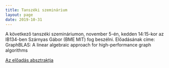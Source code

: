 ```yaml
---
title: Tanszéki szeminárium
layout: page 
date: 2019-10-31
---
```


A következő  tanszéki szemináriumon, november 5-én, kedden 14:15-kor az IB134-ben Szárnyas Gábor (BME MIT) fog beszélni. Előadásának címe: 
GraphBLAS: A linear algebraic approach for high-performance graph algorithms


[Az előadás absztraktja](szarnyas_absztrakt.txt)